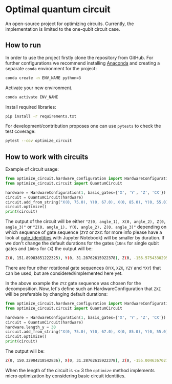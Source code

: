 # Optimal quantum circuit

An open-source project for optimizing circuits. 
Currently, the implementation is limited to the one-qubit circuit case.

## How to run


In order to use the project firstly clone the repository from GitHub.
For further configurations we recommend installing [Anaconda](https://www.anaconda.com/products/individual)
and creating a separate `conda` environment for the project:

```bash
conda create -n ENV_NAME python=3
```

Activate your new environment.

```bash
conda activate ENV_NAME
```

Install required libraries:

```bash
pip install -r requirements.txt
```

For development/contribution proposes one can use `pytests` to check the test coverage:

```bash
pytest --cov optimize_circuit
```

## How to work with circuits

Example of circuit usage:

```python
from optimize_circuit.hardware_configuration import HardwareConfiguration
from optimize_circuit.circuit import QuantumCircuit

hardware = HardwareConfiguration(1, basis_gates={'X', 'Y', 'Z', 'CX'})
circuit = QuantumCircuit(hardware)
circuit.add_from_string("X(0, 75.0), Y(0, 67.0), X(0, 85.0), Y(0, 55.0), X(0, 55.0), Y(0, 67.0), X(0, 96.0)")
circuit.optimize()
print(circuit)
```

The output of the circuit will be either `"Z(0, angle_1), X(0, angle_2), Z(0, angle_3)"` or
`"Z(0, angle_1), Y(0, angle_2), Z(0, angle_3)"` depending on which sequence of gate 
sequence (`ZYZ` or `ZXZ`: for more info please have a look at [gate_identities](./docs/gate_identities.ipynb)
with Jupyter Notebook) will be smaller by duration. If we don't change the default durations 
for the gates (`10ns` for single qubit gates and `100ns` for `CX`) the output will be:

```bash
Z(0, 151.89983851222325), Y(0, 31.28762615922378), Z(0, -156.57543302957887)
```

There are four other rotational gate sequences (`XYX`, `XZX`, `YZY` and `YXY`)
that can be used, but are considered/implemented here yet. 

In the above example the `ZYZ` gate sequence was chosen for the decomposition. Now, let's 
define such an HardwareConfiguration that `ZXZ` will be preferable by changing default
durations:

```python
from optimize_circuit.hardware_configuration import HardwareConfiguration
from optimize_circuit.circuit import QuantumCircuit

hardware = HardwareConfiguration(1, basis_gates={'X', 'Y', 'Z', 'CX'})
circuit = QuantumCircuit(hardware)
hardware.length_y = 30
circuit.add_from_string("X(0, 75.0), Y(0, 67.0), X(0, 85.0), Y(0, 55.0), X(0, 55.0), Y(0, 67.0), X(0, 96.0)")
circuit.optimize()
print(circuit)
```

The output will be:

```bash
Z(0, 150.32904218542836), X(0, 31.28762615922378), Z(0, -155.00463670278398)
```

When the length of the circuit is <= 3 the `optimize` method 
implements micro optimization by considering basic circuit identities.

